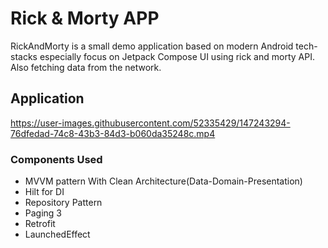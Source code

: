# Rick & Morty APP
RickAndMorty is a small demo application based on modern Android tech-stacks especially focus on Jetpack Compose UI using rick and morty API. Also fetching data from the network.
## Application
https://user-images.githubusercontent.com/52335429/147243294-76dfedad-74c8-43b3-84d3-b060da35248c.mp4
### Components Used
- MVVM pattern With Clean Architecture(Data-Domain-Presentation)
- Hilt for DI
- Repository Pattern
- Paging 3
- Retrofit
- LaunchedEffect

